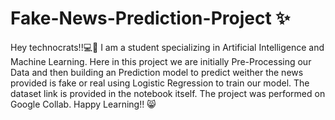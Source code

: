 # Fake-News-Prediction-Project ✨
Hey technocrats!!💻👧 
I am a student specializing in Artificial Intelligence and Machine Learning. 
Here in this project we are initially Pre-Processing our Data and then building an Prediction model to predict weither the news provided is fake or real using Logistic Regression to train our model. 
The dataset link is provided in the notebook itself.
The project was performed on Google Collab. 
Happy Learning!! 😸 

